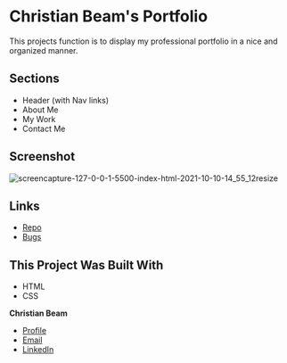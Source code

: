 # Christian Beam's Portfolio

This projects function is to display my professional portfolio in a nice and organized manner.

## Sections

- Header (with Nav links)
- About Me
- My Work
- Contact Me

## Screenshot

![screencapture-127-0-0-1-5500-index-html-2021-10-10-14_55_12resize](https://user-images.githubusercontent.com/88356270/136709570-0614ab98-23a3-41f3-9648-7f600177df29.png)

## Links

- [Repo](https://github.com/beamchristian/challenge2 'challenge1 repo')
- [Bugs](https://github.com/beamchristian/challenge2/issues 'Issues Page')

## This Project Was Built With

- HTML
- CSS

**Christian Beam**

- [Profile](https://github.com/beamchristian 'Christian Beam')
- [Email](mailto:beamchristian@yahoo.com 'Email')
- [LinkedIn](https://www.linkedin.com/in/christian-beam-64b5b5a0/ 'LinkedIn')
